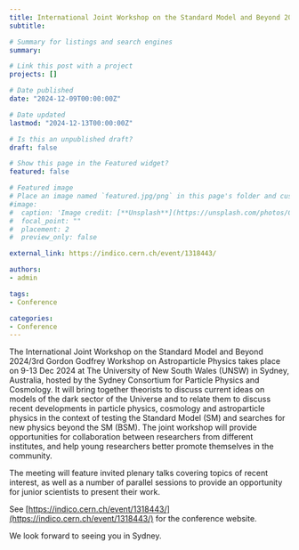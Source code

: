```yaml
---
title: International Joint Workshop on the Standard Model and Beyond 2024
subtitle: 

# Summary for listings and search engines
summary: 

# Link this post with a project
projects: []

# Date published
date: "2024-12-09T00:00:00Z"

# Date updated
lastmod: "2024-12-13T00:00:00Z"

# Is this an unpublished draft?
draft: false

# Show this page in the Featured widget?
featured: false

# Featured image
# Place an image named `featured.jpg/png` in this page's folder and customize its options here.
#image:
#  caption: 'Image credit: [**Unsplash**](https://unsplash.com/photos/CpkOjOcXdUY)'
#  focal_point: ""
#  placement: 2
#  preview_only: false

external_link: https://indico.cern.ch/event/1318443/

authors:
- admin

tags:
- Conference

categories:
- Conference
---
```


The International Joint Workshop on the Standard Model and Beyond 2024/3rd Gordon Godfrey Workshop on Astroparticle Physics takes place on 9-13 Dec 2024 at The University of New South Wales (UNSW) in Sydney, Australia, hosted by the Sydney Consortium for Particle Physics and Cosmology.  It will bring together theorists to discuss current ideas on models of the dark sector of the Universe and to relate them to discuss recent developments in particle physics, cosmology and astroparticle physics in the context of testing the Standard Model (SM) and searches for new physics beyond the SM (BSM). The joint workshop will provide opportunities for collaboration between researchers from different institutes, and help young researchers better promote themselves in the community. 
 
The meeting will feature invited plenary talks covering topics of recent interest, as well as a number of parallel sessions to provide an opportunity for junior scientists to present their work.

See [https://indico.cern.ch/event/1318443/](https://indico.cern.ch/event/1318443/) for the conference website. 

We look forward to seeing you in Sydney.
